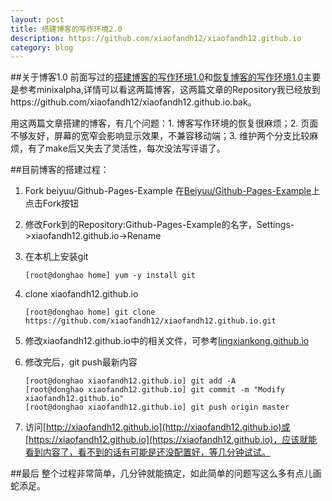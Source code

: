 ```yaml
---
layout: post
title: 搭建博客的写作环境2.0
description: https://github.com/xiaofandh12/xiaofandh12.github.io
category: blog
---
```


##关于博客1.0
前面写过的[搭建博客的写作环境1.0](https://xiaofandh12.github.io/Setup-Blog/)和[恢复博客的写作环境1.0](https://xiaofandh12.github.io/Environment-Restoration/)主要是参考minixalpha,详情可以看这两篇博客，这两篇文章的Repository我已经放到https://github.com/xiaofandh12/xiaofandh12.github.io.bak。

用这两篇文章搭建的博客，有几个问题：1. 博客写作环境的恢复很麻烦；2. 页面不够友好，屏幕的宽窄会影响显示效果，不兼容移动端；3. 维护两个分支比较麻烦，有了make后又失去了灵活性，每次没法写评语了。

##目前博客的搭建过程：
1. Fork beiyuu/Github-Pages-Example
    在[Beiyuu/Github-Pages-Example](https://github.com/beiyuu/Github-Pages-Example)上点击Fork按钮

2. 修改Fork到的Repository:Github-Pages-Example的名字，Settings->xiaofandh12.github.io->Rename

3. 在本机上安装git

    ```
    [root@donghao home] yum -y install git
    ```

4. clone xiaofandh12.github.io
    
    ```
    [root@donghao home] git clone https://github.com/xiaofandh12/xiaofandh12.github.io.git
    ```

5. 修改xiaofandh12.github.io中的相关文件，可参考[lingxiankong.github.io](https://github.com/LingxianKong/lingxiankong.github.io)

6. 修改完后，git push最新内容

    ```
    [root@donghao xiaofandh12.github.io] git add -A
    [root@donghao xiaofandh12.github.io] git commit -m "Modify xiaofandh12.github.io"
    [root@donghao xiaofandh12.github.io] git push origin master
    ```

7. 访问[http://xiaofandh12.github.io](http://xiaofandh12.github.io)或[https://xiaofandh12.github.io](https://xiaofandh12.github.io)，应该就能看到内容了，看不到的话有可能是还没配置好，等几分钟试试。

##最后
整个过程非常简单，几分钟就能搞定，如此简单的问题写这么多有点儿画蛇添足。

